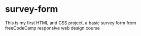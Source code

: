 # survey-form
This is my first HTML and CSS project, a basic survey form from freeCodeCamp responsive web design course 
